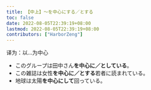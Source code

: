 ```yaml
---
title: 【中上】～を中心にする／とする
toc: false
date: 2022-08-05T22:39:19+08:00
lastmod: 2022-08-05T22:39:19+08:00
contributors: ["HarborZeng"]
---
```


译为：以...为中心

- このグループは田中さん**を中心に／としている**。
- この雑誌は女性**を中心に／とする**若者に読まれている。
- 地球は太陽**を中心にして**回っている。

